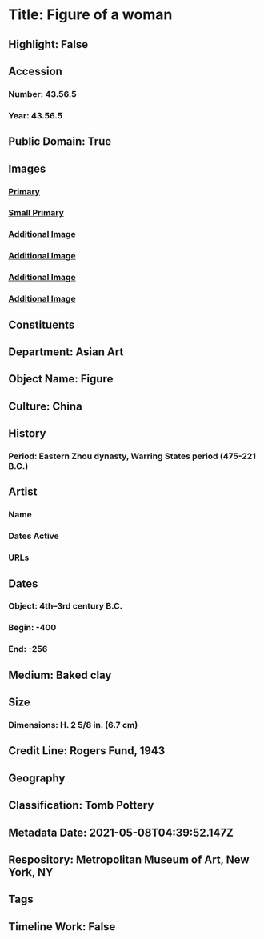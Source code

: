 # Title: Figure of a woman
## Highlight: False
## Accession
### Number: 43.56.5
### Year: 43.56.5
## Public Domain: True
## Images
### [Primary](https://images.metmuseum.org/CRDImages/as/original/LC-43_56_5_001.jpg)
### [Small Primary](https://images.metmuseum.org/CRDImages/as/web-large/LC-43_56_5_001.jpg)
### [Additional Image](https://images.metmuseum.org/CRDImages/as/original/LC-43_56_5_002.jpg)
### [Additional Image](https://images.metmuseum.org/CRDImages/as/original/LC-43_56_5_003.jpg)
### [Additional Image](https://images.metmuseum.org/CRDImages/as/original/LC-43_56_5_004.jpg)
### [Additional Image](https://images.metmuseum.org/CRDImages/as/original/LC-43_56_5_005.jpg)
## Constituents
## Department: Asian Art
## Object Name: Figure
## Culture: China
## History
### Period: Eastern Zhou dynasty, Warring States period (475-221 B.C.)
## Artist
### Name
### Dates Active
### URLs
## Dates
### Object: 4th–3rd century B.C.
### Begin: -400
### End: -256
## Medium: Baked clay
## Size
### Dimensions: H. 2 5/8 in. (6.7 cm)
## Credit Line: Rogers Fund, 1943
## Geography
## Classification: Tomb Pottery
## Metadata Date: 2021-05-08T04:39:52.147Z
## Respository: Metropolitan Museum of Art, New York, NY
## Tags
## Timeline Work: False